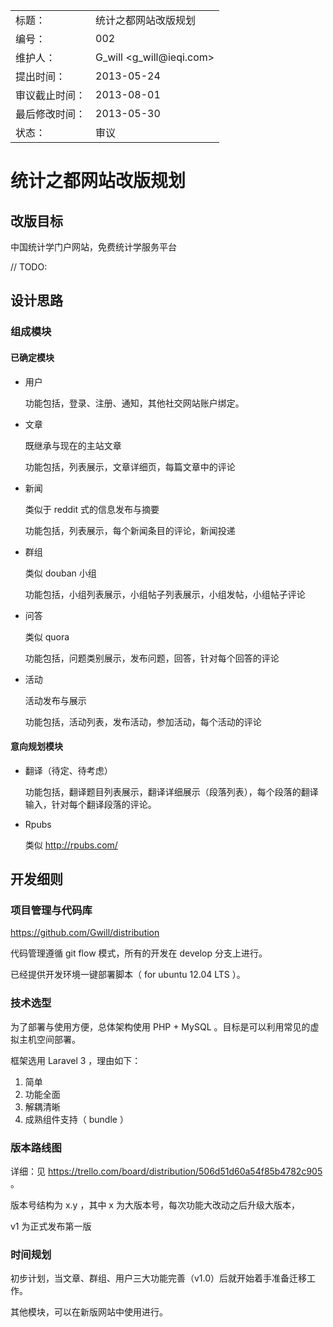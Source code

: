 <table>
    <tr>
        <td>标题：</td>
        <td>统计之都网站改版规划</td>
    </tr>
    <tr>
        <td>编号：</td>
        <td>002</td>
    </tr>
    <tr>
        <td>维护人：</td>
        <td>G_will &lt;g_will@ieqi.com&gt;</td>
    </tr>
    <tr>
        <td>提出时间：</td>
        <td> 2013-05-24 </td>
    </tr>
    <tr>
        <td>审议截止时间：</td>
        <td> 2013-08-01 </td>
    </tr>
    <tr>
        <td>最后修改时间：</td>
        <td> 2013-05-30 </td>
    </tr>
    <tr>
        <td>状态：</td>
        <td>审议</td>
    </tr> 
</table>

# 统计之都网站改版规划

## 改版目标

中国统计学门户网站，免费统计学服务平台

// TODO:

## 设计思路

### 组成模块

#### 已确定模块

* 用户
    
    功能包括，登录、注册、通知，其他社交网站账户绑定。

* 文章
    
    既继承与现在的主站文章
    
    功能包括，列表展示，文章详细页，每篇文章中的评论
        
    
* 新闻

    类似于 reddit 式的信息发布与摘要
    
    功能包括，列表展示，每个新闻条目的评论，新闻投递

* 群组

    类似 douban 小组
    
    功能包括，小组列表展示，小组帖子列表展示，小组发帖，小组帖子评论
    
* 问答

    类似 quora 
    
    功能包括，问题类别展示，发布问题，回答，针对每个回答的评论
    
* 活动

    活动发布与展示
    
    功能包括，活动列表，发布活动，参加活动，每个活动的评论

#### 意向规划模块
    
* 翻译（待定、待考虑）
    
    功能包括，翻译题目列表展示，翻译详细展示（段落列表），每个段落的翻译输入，针对每个翻译段落的评论。

* Rpubs
    
    类似 http://rpubs.com/
    
## 开发细则

### 项目管理与代码库

https://github.com/Gwill/distribution

代码管理遵循 git flow 模式，所有的开发在 develop 分支上进行。

已经提供开发环境一键部署脚本（ for ubuntu 12.04 LTS ）。
    
### 技术选型

为了部署与使用方便，总体架构使用 PHP + MySQL 。目标是可以利用常见的虚拟主机空间部署。

框架选用 Laravel 3 ，理由如下：

1. 简单
2. 功能全面
3. 解耦清晰
4. 成熟组件支持（ bundle ）

### 版本路线图

详细：见 https://trello.com/board/distribution/506d51d60a54f85b4782c905 。

版本号结构为 x.y ，其中 x 为大版本号，每次功能大改动之后升级大版本，

v1 为正式发布第一版

### 时间规划

初步计划，当文章、群组、用户三大功能完善（v1.0）后就开始着手准备迁移工作。

其他模块，可以在新版网站中使用进行。
